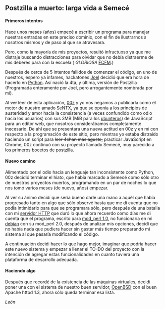 ## Postzilla a muerto: larga vida a Semecé

#### Primeros intentos

Hace unos meses (años) empecé a escribir un programa para manejar nuestras 
entradas en este preciso dominio, con el fin de ilustrarnos a nosotros 
mismos y de paso al que se atravesara.

Pero, como la mayoría de mis proyectos, resultó infructuoso ya que me 
distraje buscando distracciones para olvidar que no debía distraerme de 
mis deberes para con la escuela ( *GLORIOSA* [FCFM][].)

[FCFM]: http://www.fcfm.uanl.mx/

Después de cerca de 5 intentos fallidos de comenzar el código, en uno
de nuestros, espero ya infames, hackatones [Joel][miembros] decidió que era 
hora de hacerlo en [Python][]. Así nació la 4ta, y última, versión de Postzilla
(Programada enteramente por Joel, pero arrogantemente nombrada por mí).

[miembros]: http://sentx.net/post/miembros
[Python]: http://www.python.org/about/

Al <del>ver</del> <add>leer de</add> esta aplicación, [00z][miembros] y yo nos
negamos a publicarla como el motor de nuestro amado SeNTX, ya que se oponía a los 
principios de austeridad y amor hacia la consistencia (a veces confundido como 
odio hacia los usuarios) con sus 3MB (MiB para los [ubunteros][lol]) de JavaScript para 
un editor web, que nosotros considerábamos completamente inecesario. De ahí que 
se presentara una nueva actitud en 00z y en mí con respecto a la programación de 
este sitio, pero mientras yo estaba distraído haciendo un script para <del>leer 
4chan más agusto,</del> <add>practicar JavaScript en Chrome,</add> 00z continuó 
con su proyecto llamado Semecé, muy parecido a los primeros bocetos de postzilla.

[lol]: http://www.neowin.net/news/ubuntu-implements-units-policy-will-switch-to-base-10-units-in-future-release

#### Nuevo camino

Alimentado por el odio hacia un lenguaje tan inconsistente como Python, 00z
decidió terminar el hiato, que había marcado a Semecé como sólo otro de 
nuestros proyectos muertos, programando en un par de noches lo que nos tomó
varios meses (de nuevo, años) empezar.

Al ver su ánimo decidí que sería bueno darle una mano a aquél que había
progresado tanto en algo que sólo observé hasta que me di cuenta que 
no podía intimidarlo para que se programara sólo, pero después de una 
batalla con mi [servidor HTTP][httpd] que duró lo que ahora recuerdo como días me
di cuenta que el programa, escrito para [mod_perl 1.0][mperl], no funcionaría en
mi [debian][] con su mod_perl 2.0, después de analizar mis opciones, decidí
que no había nada que pudiera hacer sin gastar más tiempo preparando mi
sistema al que pasaría modificando el código.

[httpd]: http://apache.org/
[debian]: http://debian.org/
[mperl]: http://perl.apache.org/

A continuación decidi hacer lo que hago mejor, imaginar que podría hacer este
nuevo sistema y empezar a llenar el TO-DO del proyecto con la intención de
agregar estas funcionalidades en cuanto tuviera una plataforma de desarrollo
adecuada.

#### Haciendo algo

Después que recordé de la existencia de las máquinas virtuales, decidí poner
una con el sistema de nuestro buen servidor, [OpenBSD][] con el buen Apache 
httpd 1.3, ahora sólo queda terminar esa lista.

[OpenBSD]: http://openbsd.org/

_León_
